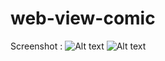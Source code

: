 # web-view-comic
Screenshot :
![Alt text](relative/path/to/src/Images/1.png?raw=true "Optional Title")
![Alt text](relative/path/to/src/Images/2.png?raw=true "Optional Title 2")
